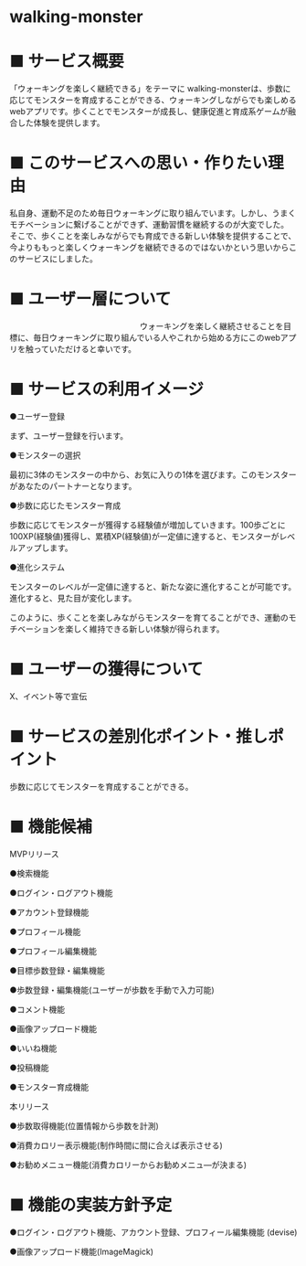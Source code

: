 # walking-monster

# ■ サービス概要                                                                　　　　　　　　

「ウォーキングを楽しく継続できる」をテーマに walking-monsterは、歩数に応じてモンスターを育成することができる、ウォーキングしながらでも楽しめるwebアプリです。歩くことでモンスターが成長し、健康促進と育成系ゲームが融合した体験を提供します。

# ■ このサービスへの思い・作りたい理由                                                                
私自身、運動不足のため毎日ウォーキングに取り組んでいます。しかし、うまくモチベーションに繋げることができず、運動習慣を継続するのが大変でした。
そこで、歩くことを楽しみながらでも育成できる新しい体験を提供することで、今よりももっと楽しくウォーキングを継続できるのではないかという思いからこのサービスにしました。

# ■ ユーザー層について
　　　　　　　　　　　　　　　　
ウォーキングを楽しく継続させることを目標に、毎日ウォーキングに取り組んでいる人やこれから始める方にこのwebアプリを触っていただけると幸いです。

# ■ サービスの利用イメージ

●ユーザー登録

まず、ユーザー登録を行います。

●モンスターの選択

最初に3体のモンスターの中から、お気に入りの1体を選びます。このモンスターがあなたのパートナーとなります。

●歩数に応じたモンスター育成

歩数に応じてモンスターが獲得する経験値が増加していきます。100歩ごとに100XP(経験値)獲得し、累積XP(経験値)が一定値に達すると、モンスターがレベルアップします。

●進化システム

モンスターのレベルが一定値に達すると、新たな姿に進化することが可能です。進化すると、見た目が変化します。

このように、歩くことを楽しみながらモンスターを育てることができ、運動のモチベーションを楽しく維持できる新しい体験が得られます。

# ■ ユーザーの獲得について

X、イベント等で宣伝

# ■ サービスの差別化ポイント・推しポイント

歩数に応じてモンスターを育成することができる。

# ■ 機能候補　　　　　　　　                                                                  　

MVPリリース

●検索機能

●ログイン・ログアウト機能

●アカウント登録機能

●プロフィール機能

●プロフィール編集機能

●目標歩数登録・編集機能

●歩数登録・編集機能(ユーザーが歩数を手動で入力可能)

●コメント機能

●画像アップロード機能

●いいね機能

●投稿機能

●モンスター育成機能　

本リリース

●歩数取得機能(位置情報から歩数を計測)

●消費カロリー表示機能(制作時間に間に合えば表示させる)

●お勧めメニュー機能(消費カロリーからお勧めメニュ―が決まる)

# ■ 機能の実装方針予定

●ログイン・ログアウト機能、アカウント登録、プロフィール編集機能 (devise) 

●画像アップロード機能(ImageMagick)